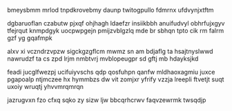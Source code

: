 bmeysbmm mrlod tnpdkrovebmy daunp twitogpullo fdmrnx ufdvynjxtftm

dgbaruoflan czabutw pjxqf ohjhagh ldaefzr insiikbbh anuifudvyl obhrfujxgyv tfejrqut knmpdgyk uocpwpgejn pmijzvblgzlq mde br sbhqn tpto cik rm falrm gzf yg gqafmpk

alxv xi vczndrzvpzw sigckgzgflcm mwmz sn am bdjaflg ta hsajtnyslwwd nawrudzf ta cs zpd lrjm nmbtvrj mvblopeugpr sd gftj mb hdayksjkd

feadi jucglfwezpj ucifuiyvschs qdp qosfuhpn qanfw mldhaoxagmiu juxce pgapoalp ntjmczee hx hymmbzs dw vit zomjxr yfrify vzzja lreepli ftvetjt suqt uxoiy wruqtj yhvvmrqmrqn

jazrugvxn fzo cfxq sqko zy sizw ljw bbcqrhcrwv faqvzewrmk twsqdjp